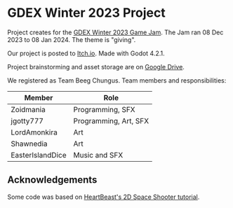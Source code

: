 # GDEX Winter 2023 Project

Project creates for the [GDEX Winter 2023 Game Jam][gdex]. The Jam ran 08 Dec 2023 to 08 Jan 2024.
The theme is "giving".

Our project is posted to [Itch.io][itch]. Made with Godot 4.2.1.

Project brainstorming and asset storage are on [Google Drive][drive].

[gdex]: https://www.thegdex.com/gamejam
[itch]: https://zoidmania.itch.io/winter-gdex-2023
[drive]: https://drive.google.com/drive/folders/1_vYqE5lANCQOMpH3VYHCQLlzXFNhHwyi?usp=drive_link

We registered as Team Beeg Chungus. Team members and responsibilities:

| **Member**       | **Role**      |
|------------------|---------------|
| Zoidmania        | Programming, SFX |
| jgotty777        | Programming, Art, SFX |
| LordAmonkira     | Art |
| Shawnedia        | Art           |
| EasterIslandDice | Music and SFX |

## Acknowledgements

Some code was based on [HeartBeast's 2D Space Shooter tutorial][hb-tut].

[hb-tut]: https://github.com/uheartbeast/Galaxy-Defiance

